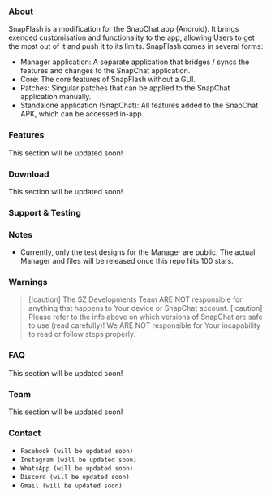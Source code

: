 ### About
SnapFlash is a modification for the SnapChat app (Android). It brings exended customisation and functionality to the app, allowing Users to get the most out of it and push it to its limits. SnapFlash comes in several forms:

- Manager application: A separate application that bridges / syncs the features and changes to the SnapChat application.
- Core: The core features of SnapFlash without a GUI.
- Patches: Singular patches that can be applied to the SnapChat application manually.
- Standalone application (SnapChat): All features added to the SnapChat APK, which can be accessed in-app.

### Features
This section will be updated soon!

### Download
This section will be updated soon!

### Support & Testing

### Notes
- Currently, only the test designs for the Manager are public. The actual Manager and files will be released once this repo hits 100 stars.

### Warnings
> [!caution] The SZ Developments Team ARE NOT responsible for anything that happens to Your device or SnapChat account.
> [!caution] Please refer to the info above on which versions of SnapChat are safe to use (read carefully)! We ARE NOT responsible for Your incapability to read or follow steps properly.

### FAQ
This section will be updated soon!

### Team
This section will be updated soon!

### Contact
- `Facebook (will be updated soon)`
- `Instagram (will be updated soon)`
- `WhatsApp (will be updated soon)`
- `Discord (will be updated soon)`
- `Gmail (will be updated soon)`
